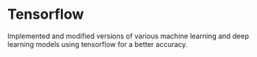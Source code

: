 # Tensorflow
Implemented and modified versions of various machine learning and deep learning models using tensorflow for a better accuracy.
